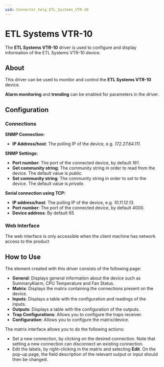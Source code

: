 ```yaml
---
uid: Connector_help_ETL_Systems_VTR-10
---
```


# ETL Systems VTR-10

The **ETL Systems VTR-10** driver is used to configure and display information of the ETL Systems VTR-10 device.

## About

This driver can be used to monitor and control the **ETL Systems VTR-10** device.

**Alarm monitoring** and **trending** can be enabled for parameters in the driver.

## Configuration

### Connections

**SNMP Connection:**

- **IP Address/host**: The polling IP of the device, e.g. *172.27.64.111*.

**SNMP Settings:**

- **Port number**: The port of the connected device, by default *161*.
- **Get community string**: The community string in order to read from the device. The default value is *public*.
- **Set community string**: The community string in order to set to the device. The default value is *private*.

**Serial connection using TCP:**

- **IP address/host**: The polling IP of the device, e.g. *10.11.12.13.*
- **Port number**: The port of the connected device, by default 4000.
- **Device address**: By default 65

### Web Interface

The web interface is only accessible when the client machine has network access to the product

## How to Use

The element created with this driver consists of the following page:

- **General**: Displays general information about the device such as SummaryAlarm, CPU Temperature and Fan Status.
- **Matrix**: Displays the matrix containing the connections present on the device.
- **Inputs**: Displays a table with the configuration and readings of the inputs.
- **Outputs**: Displays a table with the configuration of the outputs.
- **Trap Configurations**: Allows you to configure the traps receiver.
- **Configuration**: Allows you to configure the matrix/device.

The matrix interface allows you to do the following actions:

- Set a new connection, by clicking on the desired connection.
  Note that setting a new connection can disconnect an existing connection.
- Edit the labels, by right-clicking in the matrix and selecting **Edit**. On the pop-up page, the field description of the relevant output or input should then be changed.
